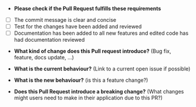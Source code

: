 * **Please check if the Pull Request fulfills these requirements**
- [ ] The commit message is clear and concise
- [ ] Test for the changes have been added and reviewed
- [ ] Documentation has been added to all new features and edited code has had documentation reviewed

* **What kind of change does this Pull request introduce?** (Bug fix, feature, docs update, ...)

* **What is the current behaviour?** (Link to a current open issue if possible)

* **What is the new behaviour?** (is this a feature change?)

* **Does this Pull Request introduce a breaking change?** (What changes might users need to make in their application due to this PR?)